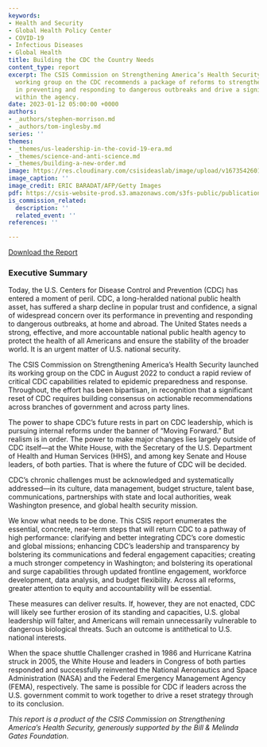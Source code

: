 ```yaml
---
keywords:
- Health and Security
- Global Health Policy Center
- COVID-19
- Infectious Diseases
- Global Health
title: Building the CDC the Country Needs
content_type: report
excerpt: The CSIS Commission on Strengthening America’s Health Security’s bipartisan
  working group on the CDC recommends a package of reforms to strengthen CDC’s performance
  in preventing and responding to dangerous outbreaks and drive a significant reset
  within the agency.
date: 2023-01-12 05:00:00 +0000
authors:
- _authors/stephen-morrison.md
- _authors/tom-inglesby.md
series: ''
themes:
- _themes/us-leadership-in-the-covid-19-era.md
- _themes/science-and-anti-science.md
- _themes/building-a-new-order.md
image: https://res.cloudinary.com/csisideaslab/image/upload/v1673542601/health-commission/GettyImages-1231810541_m4qcfc.jpg
image_caption: ''
image_credit: ERIC BARADAT/AFP/Getty Images
pdf: https://csis-website-prod.s3.amazonaws.com/s3fs-public/publication/230112_Morrison_Building_CDC.pdf?kTKB3urWn1bfZpXuCqixfxzHfT8AUcIM
is_commission_related:
  description: ''
  related_event: ''
references: ''

---
```

[Download the Report](https://csis-website-prod.s3.amazonaws.com/s3fs-public/publication/230112_Morrison_Building_CDC.pdf?kTKB3urWn1bfZpXuCqixfxzHfT8AUcIM "Download the Report")

### **Executive Summary**

  
Today, the U.S. Centers for Disease Control and Prevention (CDC) has entered a moment of peril. CDC, a long-heralded national public health asset, has suffered a sharp decline in popular trust and confidence, a signal of widespread concern over its performance in preventing and responding to dangerous outbreaks, at home and abroad. The United States needs a strong, effective, and more accountable national public health agency to protect the health of all Americans and ensure the stability of the broader world. It is an urgent matter of U.S. national security.  
  
The CSIS Commission on Strengthening America’s Health Security launched its working group on the CDC in August 2022 to conduct a rapid review of critical CDC capabilities related to epidemic preparedness and response. Throughout, the effort has been bipartisan, in recognition that a significant reset of CDC requires building consensus on actionable recommendations across branches of government and across party lines.  
  
The power to shape CDC’s future rests in part on CDC leadership, which is pursuing internal reforms under the banner of “Moving Forward.” But realism is in order. The power to make major changes lies largely outside of CDC itself—at the White House, with the Secretary of the U.S. Department of Health and Human Services (HHS), and among key Senate and House leaders, of both parties. That is where the future of CDC will be decided.  
  
CDC’s chronic challenges must be acknowledged and systematically addressed—in its culture, data management, budget structure, talent base, communications, partnerships with state and local authorities, weak Washington presence, and global health security mission.  
  
We know what needs to be done. This CSIS report enumerates the essential, concrete, near-term steps that will return CDC to a pathway of high performance: clarifying and better integrating CDC’s core domestic and global missions; enhancing CDC’s leadership and transparency by bolstering its communications and federal engagement capacities; creating a much stronger competency in Washington; and bolstering its operational and surge capabilities through updated frontline engagement, workforce development, data analysis, and budget flexibility. Across all reforms, greater attention to equity and accountability will be essential.  
  
These measures can deliver results. If, however, they are not enacted, CDC will likely see further erosion of its standing and capacities, U.S. global leadership will falter, and Americans will remain unnecessarily vulnerable to dangerous biological threats. Such an outcome is antithetical to U.S. national interests.  
  
When the space shuttle Challenger crashed in 1986 and Hurricane Katrina struck in 2005, the White House and leaders in Congress of both parties responded and successfully reinvented the National Aeronautics and Space Administration (NASA) and the Federal Emergency Management Agency (FEMA), respectively. The same is possible for CDC if leaders across the U.S. government commit to work together to drive a reset strategy through to its conclusion.  
  
_This report is a product of the CSIS Commission on Strengthening America’s Health Security, generously supported by the Bill & Melinda Gates Foundation._